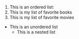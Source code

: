 1. This is an ordered list:
2. This is my list of favorite books
3. This is my list of favorite movies

- This is an unordered list
  - This is a nested list
